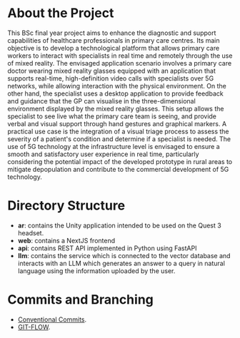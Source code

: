 # About the Project
This BSc final year project aims to enhance the diagnostic and support capabilities of healthcare professionals in primary care centres. Its main objective is to develop a technological platform that allows primary care workers to interact with specialists in real time and remotely through the use of mixed reality. The envisaged application scenario involves a primary care doctor wearing mixed reality glasses equipped with an application that supports real-time, high-definition video calls with specialists over 5G networks, while allowing interaction with the physical environment. On the other hand, the specialist uses a desktop application to provide feedback and guidance that the GP can visualise in the three-dimensional environment displayed by the mixed reality glasses. This setup allows the specialist to see live what the primary care team is seeing, and provide verbal and visual support through hand gestures and graphical markers. A practical use case is the integration of a visual triage process to assess the severity of a patient's condition and determine if a specialist is needed. The use of 5G technology at the infrastructure level is envisaged to ensure a smooth and satisfactory user experience in real time, particularly considering the potential impact of the developed prototype in rural areas to mitigate depopulation and contribute to the commercial development of 5G technology. 

# Directory Structure
- **ar**: contains the Unity application intended to be used on the Quest 3 headset.
- **web**: contains a NextJS frontend
- **api**: contains REST API implemented in Python using FastAPI
- **llm**: contains the service which is connected to the vector database and interacts with an LLM which generates an answer to a query in natural language using the information uploaded by the user.

# Commits and Branching
- [Conventional Commits](https://www.conventionalcommits.org/en/v1.0.0/).
- [GIT-FLOW](https://nvie.com/posts/a-successful-git-branching-model/).